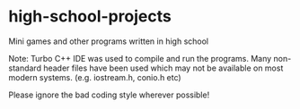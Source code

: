# high-school-projects

Mini games and other programs written in high school

Note: Turbo C++ IDE was used to compile and run the programs. Many non-standard header files have been used which may not be available on most modern systems. (e.g. iostream.h, conio.h etc)

Please ignore the bad coding style wherever possible!
